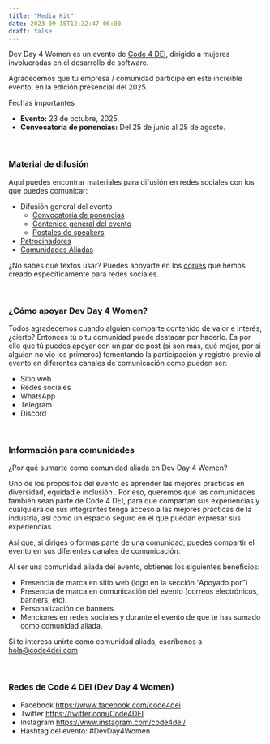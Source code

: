 ```yaml
---
title: "Media Kit"
date: 2023-09-15T12:32:47-06:00
draft: false
---
```


Dev Day 4 Women es un evento de <a href="https://code4dei.com/" target="_blank">Code 4 DEI</a>, dirigido a mujeres involucradas en el desarrollo de software.

Agradecemos que tu empresa / comunidad participe en este increíble evento, en la edición presencial del 2025.

Fechas importantes

* **Evento:**  23 de octubre, 2025.
* **Convocatoria de ponencias:** Del 25 de junio al 25 de agosto.

<br>

### Material de difusión

Aquí puedes encontrar materiales para difusión en redes sociales con los que puedes comunicar:

* Difusión general del evento
  - <a href="https://drive.google.com/drive/folders/15kET1DNPtOpScTbqp7Lh28VaYWLglzjm" target="_blank">Convocatoria de ponencias</a>
  - <a href="https://drive.google.com/drive/folders/1seeH7nm3EJSQDpj3Oxz6HJnd2Itmezrm" target="_blank">Contenido general del evento</a>
  - <a href="https://drive.google.com/drive/folders/1SKLklQaWO_GT5FB7kuADkfS4b8suPL5G" target="_blank">Postales de speakers</a>
* <a href="https://drive.google.com/drive/folders/1s519mChhJ2VP2QobF_FlH9aVlNu-gMpM" target="_blank">Patrocinadores</a>
* <a href="https://drive.google.com/drive/folders/1bfn0Ely3UY0ozi9CdWQfxWJjIjHbvjtM" target="_blank">Comunidades Aliadas</a>

¿No sabes qué textos usar? Puedes apoyarte en los <a href="https://docs.google.com/document/d/18UjQtWfj7EaoyWiI5fhLqyQssSLcg5DH7cQU5Sw8788/edit?tab=t.0#heading=h.wxa9ttakr7ox" target="_blank">copies</a> que hemos creado específicamente para redes sociales.

<br>

### ¿Cómo apoyar Dev Day 4 Women?

Todos agradecemos cuando alguien comparte contenido de valor e interés, ¿cierto? Entonces tú o tu comunidad puede destacar por hacerlo.
Es por ello que tú puedes apoyar con un par de post (si son más, qué mejor, por si alguien no vio los primeros) fomentando la participación y registro previo al evento en diferentes canales de comunicación como pueden ser:

* Sitio web
* Redes sociales
* WhatsApp
* Telegram
* Discord

<br>

### Información para comunidades

¿Por qué sumarte como comunidad aliada en Dev Day 4 Women?

Uno de los propósitos del evento es aprender las mejores prácticas en diversidad, equidad e inclusión . Por eso, queremos que las comunidades también sean parte de Code 4 DEI, para que compartan sus experiencias y cualquiera de sus integrantes tenga acceso a las mejores prácticas de la industria, así como un espacio seguro en el que puedan expresar sus experiencias.

Así que, si diriges o formas parte de una comunidad, puedes compartir el evento en sus diferentes canales de comunicación.

Al ser una comunidad aliada del evento, obtienes los siguientes beneficios:

* Presencia de marca en sitio web (logo en la sección “Apoyado por”)
* Presencia de marca en comunicación del evento (correos electrónicos, banners, etc).
* Personalización de banners.
* Menciones en redes sociales y durante el evento de que te has sumado como comunidad aliada.

Si te interesa unirte como comunidad aliada, escríbenos a hola@code4dei.com 

<br>

### Redes de Code 4 DEI (Dev Day 4 Women)

* Facebook https://www.facebook.com/code4dei
* Twitter https://twitter.com/Code4DEI
* Instagram https://www.instagram.com/code4dei/
* Hashtag del evento: #DevDay4Women

